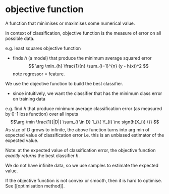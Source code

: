 # objective function

A function that minimises or maximises some numerical value. 

In context of classification, objective function is the measure of error on all possible data.

e.g. least squares objective function
- finds $h$ (a model) that produce the minimum average squared error
$$ \arg \min_{h} \frac{1}{n} \sum_{i=1}^{n} (y - h(x))^2 $$
note regressor = feature.

We use the objective function to build the best classifier. 
- since intuitively, we want the classifier that has the minimum class error on training data

e.g. find $h$ that produce minimum average classification error (as measured by 0-1 loss function) over all inputs
$$\arg \min \frac{1}{|D|} \sum_{i \in D} 1_{\{ Y_{i} \ne sign(h(X_i)) \}} $$
As size of D grows to infinite, the above function turns into arg min of expected value of classification error i.e. this is an unbiased estimator of the expected value.

Note: at the expected value of classification error, the objective function *exactly returns* the best classifier $h$.

We do not have infinite data, so we use samples to estimate the expected value.

If the objective function is not convex or smooth, then it is hard to optimise. See [[optimisation method]].

